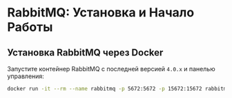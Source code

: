 # RabbitMQ: Установка и Начало Работы

## Установка RabbitMQ через Docker

Запустите контейнер RabbitMQ с последней версией `4.0.x` и панелью управления:

```bash
docker run -it --rm --name rabbitmq -p 5672:5672 -p 15672:15672 rabbitmq:4.0-management
